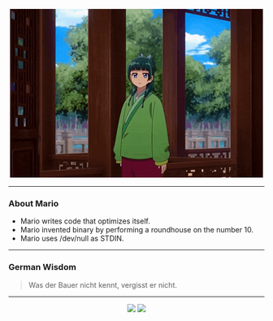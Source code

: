 <p align="center">
  <img src="assets/maomao.gif" />
</p>

---

### About Mario
- Mario writes code that optimizes itself.
- Mario invented binary by performing a roundhouse on the number 10.
- Mario uses /dev/null as STDIN.

---

### German Wisdom
> Was der Bauer nicht kennt, vergisst er nicht.

---

<p align="center">
  <a>
    <img height="180em" src="https://github-readme-stats-eight-theta.vercel.app/api?username=Torfkopp&show_icons=true&theme=dark&include_all_commits=true&count_private=true"/>
  </a>
  <a href="https://github.com/Torfkopp?tab=repositories">
    <img height="180em" src="https://github-readme-stats-eight-theta.vercel.app/api/top-langs/?username=torfkopp&layout=compact&theme=dark&langs_count=8&hide=java"/>
  </a>
</p>
